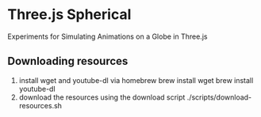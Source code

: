 # Three.js Spherical

Experiments for Simulating Animations on a Globe in Three.js

## Downloading resources

1. install wget and youtube-dl via homebrew
		brew install wget
		brew install youtube-dl
2. download the resources using the download script
		./scripts/download-resources.sh
